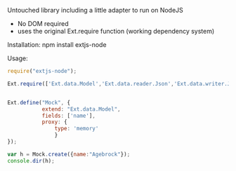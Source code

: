 Untouched library including a little adapter to run on NodeJS 

* No DOM required
* uses the original Ext.require function (working dependency system) 


Installation:
npm install extjs-node


Usage: 
```js
require("extjs-node");

Ext.require(['Ext.data.Model','Ext.data.reader.Json','Ext.data.writer.Json',"Ext.data.proxy.Memory"]);


Ext.define("Mock", {
           extend: "Ext.data.Model",
           fields: ['name'],
           proxy: {
           	   type: 'memory'
           	   }
});

var h = Mock.create({name:"Agebrock"});
console.dir(h);
````







